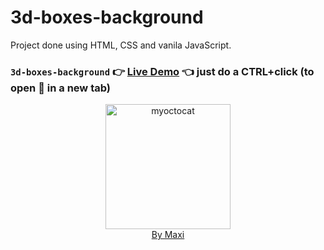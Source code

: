 # 3d-boxes-background

Project done using HTML, CSS and vanila JavaScript.

### `3d-boxes-background` :point_right: [Live Demo](https://maxi69k.github.io/3d-boxes-background) :point_left: just do a CTRL+click (to open :link: in a new tab)

<div align="center">
<img src="https://myoctocat.com/assets/images/base-octocat.svg" alt="myoctocat" width="200">
</div>

<div align="center">
<a href="https://webdizajnmaxi.eu.org">By Maxi</a>
</div>
